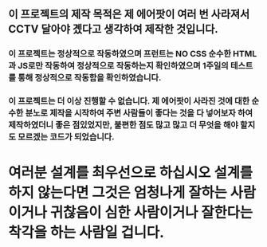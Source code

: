 
## 이 프로젝트의 제작 목적은 제 에어팟이 여러 번 사라져서 CCTV 달아야 곘다고 생각하여 제작한 것입니다.

### 이 프로젝트는 정상적으로 작동하였으며 프런트는 NO CSS 순수한 HTML과 JS로만 작동하여 정상적으로 작동하는지 확인하였으며 1주일의 테스트를 통해 정상적으로 작동함을 확인하였습니다.
### 이 프로젝트는 더 이상 진행할 수 없습니다. 제 에어팟이 사라진 것에 대한 순수한 분노로 제작을 시작하여 주변 사람들이 좋다는 것을 다 넣어보자 하여 제작하였더니 좋은 점있었지만, 불편한 점도 많고 많고 더 무엇을 해야 할지도 모르겠는 코드가 되었습니다.

# 여러분 설계를 최우선으로 하십시오 설계를 하지 않는다면 그것은 엄청나게 잘하는 사람이거나 귀찮음이 심한 사람이거나 잘한다는 착각을 하는 사람일 겁니다.
